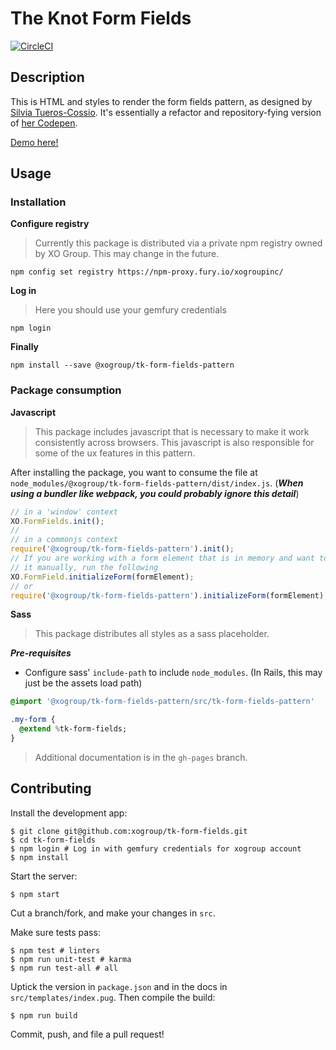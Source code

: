 # The Knot Form Fields

[![CircleCI](https://circleci.com/gh/xogroup/tk-form-fields/tree/master.svg?style=svg&circle-token=0fd29ea3e7db76a56de7fab2af9edce25facc2f1)](https://circleci.com/gh/xogroup/tk-form-fields/tree/master)

## Description

This is HTML and styles to render the form fields pattern, as designed by [Silvia
Tueros-Cossio](mailto:stueros-cossio@xogrp.com). It's essentially a refactor and
repository-fying version of [her Codepen](https://codepen.io/silviatc/pen/OXpMKL).

[Demo here!](https://xogroup.github.io/tk-form-fields/)

## Usage

### Installation

**Configure registry**
> Currently this package is distributed via a private npm registry owned by XO Group.
This may change in the future.

```
npm config set registry https://npm-proxy.fury.io/xogroupinc/
```

**Log in**

> Here you should use your gemfury credentials

```
npm login
```

**Finally**

```
npm install --save @xogroup/tk-form-fields-pattern
```

### Package consumption

**Javascript**
> This package includes javascript that is necessary to make it work consistently across browsers. This javascript is also responsible for some of the ux features in this pattern.

After installing the package, you want to consume the file at `node_modules/@xogroup/tk-form-fields-pattern/dist/index.js`. (***When using a bundler like webpack, you could probably ignore this detail***)

```javascript
// in a 'window' context
XO.FormFields.init();
//
// in a commonjs context
require('@xogroup/tk-form-fields-pattern').init();
// If you are working with a form element that is in memory and want to initialize
// it manually, run the following
XO.FormField.initializeForm(formElement);
// or
require('@xogroup/tk-form-fields-pattern').initializeForm(formElement);
```

**Sass**

> This package distributes all styles as a sass placeholder.

***Pre-requisites***

* Configure sass' `include-path` to include `node_modules`. (In Rails, this may just be the assets load path)

```sass
@import '@xogroup/tk-form-fields-pattern/src/tk-form-fields-pattern'

.my-form {
  @extend %tk-form-fields;
}
```

> Additional documentation is in the `gh-pages` branch.

## Contributing

Install the development app:

```
$ git clone git@github.com:xogroup/tk-form-fields.git
$ cd tk-form-fields
$ npm login # Log in with gemfury credentials for xogroup account
$ npm install
```

Start the server:

```
$ npm start
```

Cut a branch/fork, and make your changes in `src`.

Make sure tests pass:

```
$ npm test # linters
$ npm run unit-test # karma
$ npm run test-all # all
```

Uptick the version in `package.json` and in the docs in `src/templates/index.pug`.
Then compile the build:

```
$ npm run build
```

Commit, push, and file a pull request!
